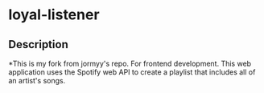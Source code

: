 # loyal-listener

## Description
*This is my fork from jormyy's repo. For frontend development.
This web application uses the Spotify web API to create a playlist that includes all of an artist's songs.
